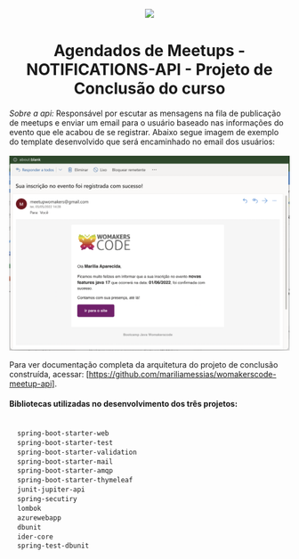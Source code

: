 <p align="center">
<img src="https://d33wubrfki0l68.cloudfront.net/3d218442b01b3bdbf82b739df4d07e450234bf9e/08a8f/assets/images/womakerscode-brand.png" height="100">
</p>
<h1 align="center">Agendados de Meetups - NOTIFICATIONS-API - Projeto de Conclusão do curso</h1>
<p align="center">
</p>

<p> <i>Sobre a api: </i>
Responsável por escutar as mensagens na fila de publicação de meetups e enviar um email para o usuário baseado nas informações do evento que ele acabou de se registrar. Abaixo segue imagem de exemplo do template desenvolvido que será encaminhado no email dos usuários:
</br>  
</br>  
  
<img src="https://github.com/mariliamessias/womakerscode-meetup-api/blob/master/email.png">  
  
Para ver documentação completa da arquitetura do projeto de conclusão construída, acessar: [https://github.com/mariliamessias/womakerscode-meetup-api].
 

 <h4>Bibliotecas utilizadas no desenvolvimento dos três projetos:</h4>
 
 
```bash

  spring-boot-starter-web
  spring-boot-starter-test
  spring-boot-starter-validation
  spring-boot-starter-mail
  spring-boot-starter-amqp
  spring-boot-starter-thymeleaf
  junit-jupiter-api
  spring-secutiry
  lombok
  azurewebapp
  dbunit
  ider-core
  spring-test-dbunit
```

